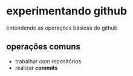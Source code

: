 # experimentando github

entendendo as operações básicas do github


## operações comuns
 
- trabalhar com repositórios
- realizar **commits**